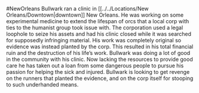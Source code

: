 #NewOrleans 
Bullwark ran a clinic in [[../../Locations/New Orleans/Downtown|downtown]] New Orleans. He was working on some experimental medicine to extend the lifespan of orcs that a local corp with ties to the humanist group took issue with. The corporation used a legal loophole to seize his assets and had his clinic closed while it was searched for supposedly infringing material. His work was completely original so evidence was instead planted by the corp. This resulted in his total financial ruin and the destruction of his life’s work. Bullwark was doing a lot of good in the community with his clinic. Now lacking the resources to provide good care he has taken out a loan from some dangerous people to pursue his passion for helping the sick and injured. Bullwark is looking to get revenge on the runners that planted the evidence, and on the corp itself for stooping to such underhanded means.